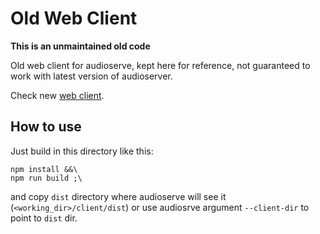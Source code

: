 # Old Web Client

**This is an unmaintained old code**

Old web client for audioserve, kept here for reference, not guaranteed to work with latest version of audioserver.

Check new [web client](https://github.com/izderadicka/audioserve-web).

## How to use

Just build in this directory like this:
```
npm install &&\
npm run build ;\
```

and copy `dist` directory where audioserve will see it (`<working_dir>/client/dist`) or use audiosrve argument `--client-dir` to point to `dist` dir.
